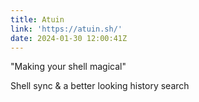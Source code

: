 ```yaml
---
title: Atuin
link: 'https://atuin.sh/'
date: 2024-01-30 12:00:41Z
---
```


"Making your shell magical"

Shell sync & a better looking history search
